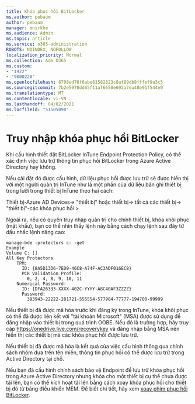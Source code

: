 ```yaml
---
title: Khóa phục hồi BitLocker
ms.author: pebaum
author: pebaum
manager: mnirkhe
ms.audience: Admin
ms.topic: article
ms.service: o365-administration
ROBOTS: NOINDEX, NOFOLLOW
localization_priority: Normal
ms.collection: Adm_O365
ms.custom:
- "1922"
- "9000220"
ms.openlocfilehash: 8708ed76f6abe81582823c8af89db8fffef9a3c5
ms.sourcegitcommit: 7b2e5078dd65f11af6650e692a7ea48e91f544e0
ms.translationtype: MT
ms.contentlocale: vi-VN
ms.lasthandoff: 04/02/2021
ms.locfileid: "51505090"
---
```

# <a name="accessing-bitlocker-recovery-keys"></a>Truy nhập khóa phục hồi BitLocker

Khi cấu hình thiết đặt BitLocker InTune Endpoint Protection Policy, có thể xác định việc lưu trữ thông tin phục hồi BitLocker trong Azure Active Directory hay không.

Nếu cài đặt đó được cấu hình, dữ liệu phục hồi được lưu trữ sẽ được hiển thị với một người quản trị InTune như là một phần của dữ liệu bản ghi thiết bị trong lưỡi trong thiết bị InTune theo hai cách:

Thiết bị-Azure AD Devices-> "thiết bị" hoặc thiết bị-> tất cả các thiết bị-> "thiết bị"-các khóa phục hồi >

Ngoài ra, nếu có quyền truy nhập quản trị cho chính thiết bị, khóa khôi phục (mật khẩu), bạn có thể nhìn thấy lệnh này bằng cách chạy lệnh sau đây từ dấu nhắc lệnh nâng cao:

```
manage-bde -protectors c: -get
Example
Volume C: []
All Key Protectors
    TPM:
      ID: {8A5D13D6-7ED9-46C8-A74F-AC3ADF016EC8}
      PCR Validation Profile:
        0, 2, 4, 8, 9, 10, 11
    Numerical Password:
      ID: {DFA26333-XXXX-402C-YYYY-A8C40AF3ZZZZ}
      Password:
        393943-22222-281721-555554-577984-77777-194700-99999
```
Nếu thiết bị đã được mã hóa trước khi đăng ký trong InTune, khóa khôi phục có thể đã được liên kết với "tài khoản Microsoft" (MSA) được sử dụng để đăng nhập vào thiết bị trong quá trình OOBE. Nếu đó là trường hợp, hãy truy cập  https://onedrive.live.com/recoverykey và đăng nhập bằng MSA nên hiển thị các thiết bị mà các khóa phục hồi được lưu trữ.
 
Nếu thiết bị đã được mã hóa là kết quả của việc cấu hình thông qua chính sách nhóm dựa trên tên miền, thông tin phục hồi có thể được lưu trữ trong Active Directory tại chỗ.

Nếu bạn đã cấu hình chính sách bảo vệ Endpoint để lưu trữ khóa phục hồi trong Azure Active Directory nhưng khóa cho một thiết bị cụ thể chưa được tải lên, bạn có thể kích hoạt tải lên bằng cách xoay khóa phục hồi cho thiết bị đó từ bảng điều khiển MEM. Để biết chi tiết, hãy xem [xoay phím phục hồi BitLocker](https://docs.microsoft.com/mem/intune/protect/encrypt-devices#view-details-for-recovery-keys).

